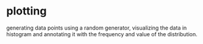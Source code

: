 # plotting
generating data points using a random generator, visualizing the data in histogram and annotating it with the frequency and value of the distribution.
